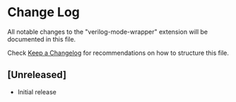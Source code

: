 # Change Log

All notable changes to the "verilog-mode-wrapper" extension will be documented in this file.

Check [Keep a Changelog](http://keepachangelog.com/) for recommendations on how to structure this file.

## [Unreleased]

- Initial release